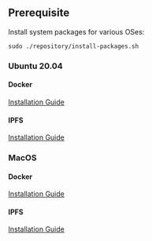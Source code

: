 ## Prerequisite

Install system packages for various OSes:
```shell script
sudo ./repository/install-packages.sh
```

### Ubuntu 20.04

#### Docker
[Installation Guide](https://docs.docker.com/engine/install/ubuntu/)

#### IPFS
[Installation Guide](https://docs.ipfs.io/install/)

### MacOS

#### Docker
[Installation Guide](https://docs.docker.com/docker-for-mac/install/)

#### IPFS
[Installation Guide](https://docs.ipfs.io/install/)
